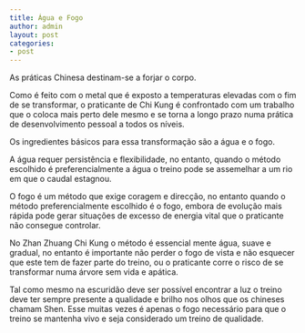 ```yaml
---
title: Água e Fogo
author: admin
layout: post
categories:
- post
---
```

As práticas Chinesa destinam-se a forjar o corpo.

Como é feito com o metal que é exposto a temperaturas elevadas com o fim de se transformar, o praticante de Chi Kung é confrontado com um trabalho que o coloca mais perto dele mesmo e se torna a longo prazo numa prática de desenvolvimento pessoal a todos os níveis.

Os ingredientes básicos para essa transformação são a água e o fogo.

A água requer persistência e flexibilidade, no entanto, quando o método escolhido é preferencialmente a água o treino pode se assemelhar a um rio em que o caudal estagnou.

O fogo é um método que exige coragem e direcção, no entanto quando o método preferencialmente escolhido é o fogo, embora de evolução mais rápida pode gerar situações de excesso de energia vital que o praticante não consegue controlar.

No Zhan Zhuang Chi Kung o método é essencial mente água, suave e gradual, no entanto é importante não perder o fogo de vista e não esquecer que este tem de fazer parte do treino, ou o praticante corre o risco de se transformar numa árvore sem vida e apática.

Tal como mesmo na escuridão deve ser possível encontrar a luz o treino deve ter sempre presente a qualidade e brilho nos olhos que os chineses chamam Shen. Esse muitas vezes é apenas o fogo necessário para que o treino se mantenha vivo e seja considerado um treino de qualidade.
